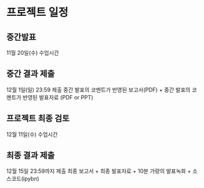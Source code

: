<h1> 프로젝트 일정 </h1>
<h2> 중간발표 </h2> 11월 20일(수) 수업시간
<h2> 중간 결과 제출 </h2> 12월 1일(일) 23:59 제출
중간 발표의 코멘트가 반영된 보고서(PDF) + 중간 발표의 코멘트가 반영된 발표자료 (PDF or PPT)
<h2> 프로젝트 최종 검토 </h2> 12월 11일(수) 수업시간
<h2> 최종 결과 제출 </h2> 12월 15일 23:59까지 제출
최종 보고서 + 최종 발표자료 + 10분 가량의 발표녹화 + 소스코드(ipybn)
